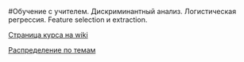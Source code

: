 #Обучение с учителем. Дискриминантный анализ. Логистическая регрессия. Feature selection и extraction.

[Страница курса на wiki](http://statmod.ru/wiki/study:fall2017:ml_theory)

[Распределение по темам](https://vk.com/doc37480869_450158299?hash=f3e74d4a8e1777bb8f&dl=cde984248e14aa66a2)
